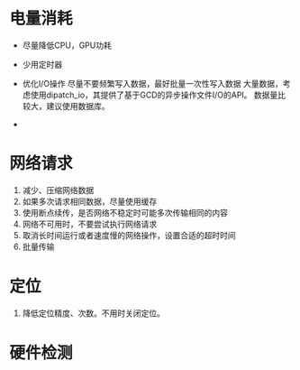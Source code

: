 #  电量消耗

* 尽量降低CPU，GPU功耗
* 少用定时器
* 优化I/O操作
    尽量不要频繁写入数据，最好批量一次性写入数据
    大量数据，考虑使用dipatch_io，其提供了基于GCD的异步操作文件I/O的API。
    数据量比较大，建议使用数据库。

*

# 网络请求
 1. 减少、压缩网络数据
 2. 如果多次请求相同数据，尽量使用缓存
 3. 使用断点续传，是否网络不稳定时可能多次传输相同的内容
 4. 网络不可用时，不要尝试执行网络请求
 5. 取消长时间运行或者速度慢的网络操作，设置合适的超时时间
 6. 批量传输


# 定位
1. 降低定位精度、次数。不用时关闭定位。

# 硬件检测


